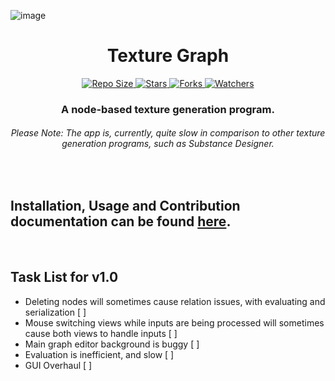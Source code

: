 ![image](https://user-images.githubusercontent.com/33568643/174427714-5e855101-8380-416b-b326-6bdef5ac5434.png)

<h1 align="center"> Texture Graph </h2>
<p align="center">
    <a href="#">
        <img src="https://img.shields.io/github/repo-size/oxi-dev0/Texture-Graph" alt="Repo Size">
    </a>
    <a href="#">
        <img src="https://img.shields.io/github/stars/oxi-dev0/Texture-Graph" alt="Stars">
    </a>
    <a href="#">
        <img src="https://img.shields.io/github/forks/oxi-dev0/Texture-Graph" alt="Forks">
    </a>
    <a href="#">
        <img src="https://img.shields.io/github/watchers/oxi-dev0/Texture-Graph" alt="Watchers">
    </a>
</p>

<h3 align="center"> A node-based texture generation program. </h3>
<h6 align="center"> Please Note: The app is, currently, quite slow in comparison to other texture generation programs, such as Substance Designer. </h6>
<br>

## Installation, Usage and Contribution documentation can be found [here](https://github.com/oxi-dev0/Texture-Graph/wiki).

<br>

## Task List for v1.0
- Deleting nodes will sometimes cause relation issues, with evaluating and serialization [ ]
- Mouse switching views while inputs are being processed will sometimes cause both views to handle inputs [ ]
- Main graph editor background is buggy [ ]
- Evaluation is inefficient, and slow [ ]
- GUI Overhaul [ ]
